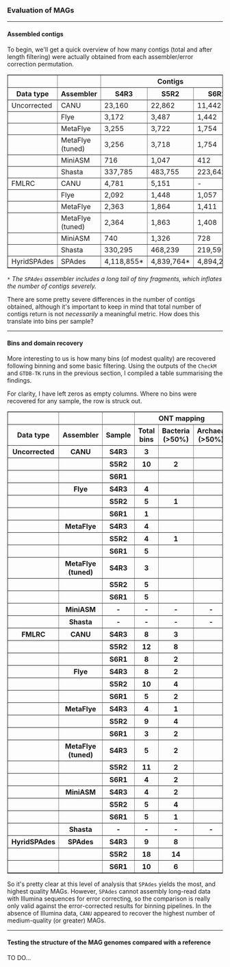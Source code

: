 ### Evaluation of MAGs

----

#### Assembled contigs

To begin, we'll get a quick overview of how many contigs (total and after length filtering) were actually obtained from each assembler/error correction permutation.

<table border='1'>
	<tr>
		<th></th><th></th><th colspan='3'>Contigs</th><th colspan='3'>Contigs (5 kbp+)</th>
	</tr>
	<tr>
		<th>Data type</th><th>Assembler</th><th>S4R3</th><th>S5R2</th><th>S6R1</th><th>S4R3</th><th>S5R2</th><th>S6R1</th>
	</tr>
	<tr>
		<td>Uncorrected</td><td>CANU</td>
		<td>23,160</td><td>22,862</td><td>11,442</td><td>10,692</td><td>13,715</td><td>???</td>
	</tr>
		<tr>
		<td></td><td>Flye</td>
		<td>3,172</td><td>3,487</td><td>1,442</td><td>3,143</td><td>3,475</td><td>1,436</td>
	</tr>
		<tr>
		<td></td><td>MetaFlye</td>
		<td>3,255</td><td>3,722</td><td>1,754</td><td>3,231</td><td>3,716</td><td>1,743</td>
	</tr>
		<tr>
		<td></td><td>MetaFlye (tuned)</td>
		<td>3,256</td><td>3,718</td><td>1,754</td><td>3,233</td><td>3,712</td><td>1,743</td>
	</tr>
		<tr>
		<td></td><td>MiniASM</td>
		<td>716</td><td>1,047</td><td>412</td><td>695</td><td>1,029</td><td>405</td>
	</tr>
		<tr>
		<td></td><td>Shasta</td>
		<td>337,785</td><td>483,755</td><td>223,642</td><td>330,742</td><td>467,862</td><td>220,336</td>
	</tr>
	<tr>
		<td>FMLRC</td><td>CANU</td>
		<td>4,781</td><td>5,151</td><td>-</td><td>2,191</td><td>2,572</td><td>-</td>
	</tr>
		<tr>
		<td></td><td>Flye</td>
		<td>2,092</td><td>1,448</td><td>1,057</td><td>2,082</td><td>1,444</td><td>1,055</td>
	</tr>
		<tr>
		<td></td><td>MetaFlye</td>
		<td>2,363</td><td>1,864</td><td>1,411</td><td>2,357</td><td>1,859</td><td>1,410</td>
	</tr>
		<tr>
		<td></td><td>MetaFlye (tuned)</td>
		<td>2,364</td><td>1,863</td><td>1,408</td><td>2,359</td><td>1,858</td><td>1,407</td>
	</tr>
		<tr>
		<td></td><td>MiniASM</td>
		<td>740</td><td>1,326</td><td>728</td><td>719</td><td>1,306</td><td>423</td>
	</tr>
		<tr>
		<td></td><td>Shasta</td>
		<td>330,295</td><td>468,239</td><td>219,591</td><td>325,307</td><td>458,307</td><td>216,161</td>
	</tr>
	<tr>
		<td>HyridSPAdes</td><td>SPAdes</td>
		<td>4,118,855*</td><td>4,839,764*</td><td>4,894,280*</td><td>30,045</td><td>40,806</td><td>20,453</td>
	</tr>
</table>

*`*` The `SPAdes` assembler includes a long tail of tiny fragments, which inflates the number of contigs severely.*

There are some pretty severe differences in the number of contigs obtained, although it's important to keep in mind that total number of contigs return is not *necessarily* a meaningful metric. How does this translate into bins per sample?

----

#### Bins and domain recovery

More interesting to us is how many bins (of modest quality) are recovered following binning and some basic filtering. Using the outputs of the `CheckM` and `GTDB-TK` runs in the previous section, I compiled a table summarising the findings.

For clarity, I have left zeros as empty columns. Where no bins were recovered for any sample, the row is struck out.

<table border='1'>
	<tr>
		<th></th><th></th><th></th><th colspan='3'>ONT mapping</th><th colspan='3'>Illumina mapping</th>
	</tr>
	<tr>
		<th>Data type</th><th>Assembler</th><th>Sample</th>
		<th>Total bins</th><th>Bacteria (>50%)</th><th>Archaea (>50%)</th>
		<th>Total bins</th><th>Bacteria (>50%)</th><th>Archaea (>50%)</th>
	</tr>
	<tr><th>Uncorrected</th><th>CANU</th><th>S4R3</th><th>3</th><th></th><th></th><th>9</th><th></th><th></th></tr>
	<tr><th></th><th></th><th>S5R2</th><th>10</th><th>2</th><th></th><th>29</th><th>2</th><th></th></tr>
	<tr><th></th><th></th><th>S6R1</th><th></th><th></th><th></th><th>8</th><th></th><th></th></tr>
	<tr><th></th><th>Flye</th><th>S4R3</th><th>4</th><th></th><th></th><th>11</th><th></th><th></th></tr>
	<tr><th></th><th></th><th>S5R2</th><th>5</th><th>1</th><th></th><th>14</th><th>2</th><th></th></tr>
	<tr><th></th><th></th><th>S6R1</th><th>1</th><th></th><th></th><th>4</th><th></th><th></th></tr>
	<tr><th></th><th>MetaFlye</th><th>S4R3</th><th>4</th><th></th><th></th><th>10</th><th></th><th></th></tr>
	<tr><th></th><th></th><th>S5R2</th><th>4</th><th>1</th><th></th><th>11</th><th>2</th><th></th></tr>
	<tr><th></th><th></th><th>S6R1</th><th>5</th><th></th><th></th><th>5</th><th></th><th></th></tr>
	<tr><th></th><th>MetaFlye (tuned)</th><th>S4R3</th><th>3</th><th></th><th></th><th>11</th><th></th><th></th></tr>
	<tr><th></th><th></th><th>S5R2</th><th>5</th><th></th><th></th><th>14</th><th>3</th><th></th></tr>
	<tr><th></th><th></th><th>S6R1</th><th>5</th><th></th><th></th><th>4</th><th></th><th></th></tr>
	<tr><th></th><th>MiniASM</th><th>-</th><th>-</th><th>-</th><th>-</th><th>-</th><th>-</th><th>-</th></tr>
	<tr><th></th><th>Shasta</th><th>-</th><th>-</th><th>-</th><th>-</th><th>-</th><th>-</th><th>-</th></tr>
	<tr><th>FMLRC</th><th>CANU</th><th>S4R3</th><th>8</th><th>3</th><th></th><th>14</th><th>5</th><th></th></tr>
	<tr><th></th><th></th><th>S5R2</th><th>12</th><th>8</th><th></th><th>19</th><th>12</th><th></th></tr>
	<tr><th></th><th></th><th>S6R1</th><th>8</th><th>2</th><th></th><th>13</th><th>4</th><th></th></tr>
	<tr><th></th><th>Flye</th><th>S4R3</th><th>8</th><th>2</th><th></th><th>13</th><th>4</th><th></th></tr>
	<tr><th></th><th></th><th>S5R2</th><th>10</th><th>4</th><th></th><th>16</th><th>7</th><th></th></tr>
	<tr><th></th><th></th><th>S6R1</th><th>5</th><th>2</th><th></th><th>8</th><th>2</th><th></th></tr>
	<tr><th></th><th>MetaFlye</th><th>S4R3</th><th>4</th><th>1</th><th></th><th>12</th><th>4</th><th></th></tr>
	<tr><th></th><th></th><th>S5R2</th><th>9</th><th>4</th><th></th><th>16</th><th>6</th><th></th></tr>
	<tr><th></th><th></th><th>S6R1</th><th>3</th><th>2</th><th></th><th>9</th><th>4</th><th></th></tr>
	<tr><th></th><th>MetaFlye (tuned)</th><th>S4R3</th><th>5</th><th>2</th><th></th><th>12</th><th>5</th><th></th></tr>
	<tr><th></th><th></th><th>S5R2</th><th>11</th><th>2</th><th></th><th>16</th><th>7</th><th></th></tr>
	<tr><th></th><th></th><th>S6R1</th><th>4</th><th>2</th><th></th><th>8</th><th>4</th><th></th></tr>
	<tr><th></th><th>MiniASM</th><th>S4R3</th><th>4</th><th>2</th><th></th><th>4</th><th>1</th><th></th></tr>
	<tr><th></th><th></th><th>S5R2</th><th>5</th><th>4</th><th></th><th>7</th><th>3</th><th></th></tr>
	<tr><th></th><th></th><th>S6R1</th><th>5</th><th>1</th><th></th><th>4</th><th>1</th><th></th></tr>
	<tr><th></th><th>Shasta</th><th>-</th><th>-</th><th>-</th><th>-</th><th>-</th><th>-</th><th>-</th></tr>
	<tr><th>HyridSPAdes</th><th>SPAdes</th><th>S4R3</th><th>9</th><th>8</th><th></th><th>27</th><th>21</th><th></th></tr>
	<tr><th></th><th></th><th>S5R2</th><th>18</th><th>14</th><th></th><th>34</th><th>28</th><th>2</th></tr>
	<tr><th></th><th></th><th>S6R1</th><th>10</th><th>6</th><th></th><th>15</th><th>8</th><th></th></tr>
</table>

So it's pretty clear at this level of analysis that `SPAdes` yields the most, and highest quality MAGs. However, `SPAdes` cannot assembly long-read data with Illumina sequences for error correcting, so the comparison is really only valid against the error-corrected results for binning pipelines. In the absence of Illumina data, `CANU` appeared to recover the highest number of medium-quality (or greater) MAGs.

----

#### Testing the structure of the MAG genomes compared with a reference

TO DO...
